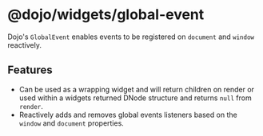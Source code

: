 # @dojo/widgets/global-event

Dojo's `GlobalEvent` enables events to be registered on `document` and `window` reactively.

## Features

-   Can be used as a wrapping widget and will return children on render or used within a widgets returned DNode structure and returns `null` from `render`.
-   Reactively adds and removes global events listeners based on the `window` and `document` properties.

